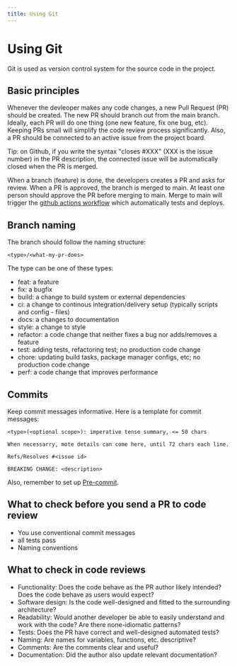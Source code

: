 ```yaml
---
title: Using Git
---
```


Using Git
=============

Git is used as version control system for the source code in the project.



## Basic principles
Whenever the devleoper makes any code changes, a new Pull Request (PR) should be created. The new PR should branch out from the main branch.
Ideally, each PR will do one thing (one new feature, fix one bug, etc). Keeping PRs small will simplify the code review process significantly. Also, a PR should be connected to an active issue from the project board.


Tip: on Github, if you write the syntax "closes #XXX" (XXX is the issue number) in the PR description, the connected issue will be automatically closed when the PR is merged.

When a branch (feature) is done, the developers creates a PR and asks for review. When a PR is approved, the branch is merged to main. At least one person should approve the PR before merging to main. Merge to main will trigger the [github actions workflow](github-actions.md) which automatically tests and deploys.


## Branch naming
The branch should follow the naming structure:

```
<type>/<what-my-pr-does>
```
The type can be one of these types:
* feat: a feature
* fix: a bugfix
* build: a change to build system or external dependencies
* ci: a change to continous integration/delivery setup (typically scripts and config - files)
* docs: a changes to documentation
* style: a change to style 
* refactor: a code change that neither fixes a bug nor adds/removes a feature
* test: adding tests, refactoring test; no production code change
* chore: updating build tasks, package manager configs, etc; no production code change
* perf: a code change that improves performance

## Commits
Keep commit messages informative.
Here is a template for commit messages:

```
<type>(<optional scope>): imperative tense summary, <= 50 chars

When necessarry, mote details can come here, until 72 chars each line.

Refs/Resolves #<issue id>

BREAKING CHANGE: <description>
```

Also, remember to set up [Pre-commit](pre-commit.md).


## What to check before you send a PR to code review
* You use conventional commit messages
* all tests pass
* Naming conventions

## What to check in code reviews
* Functionality: Does the code behave as the PR author likely intended? Does the code behave as users would expect?
* Software design: Is the code well-designed and fitted to the surrounding architecture?
* Readability: Would another developer be able to easily understand and work with the code? Are there none-idiomatic patterns?
* Tests: Does the PR have correct and well-designed automated tests?
* Naming: Are names for variables, functions, etc. descriptive?
* Comments: Are the comments clear and useful?
* Documentation: Did the author also update relevant documentation?